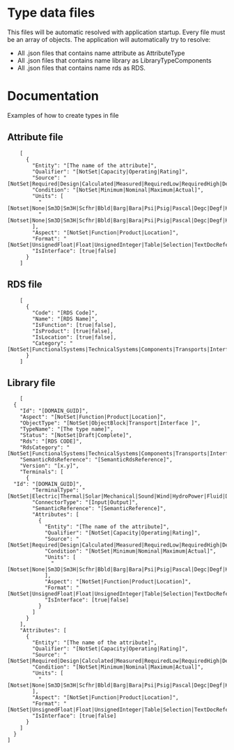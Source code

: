 # Type data files #
This files will be automatic resolved with application startup. Every file must be an array of objects. The application will automatically try to resolve:
- All .json files that contains name attribute as AttributeType
- All .json files that contains name library as LibraryTypeComponents
- All .json files that contains name rds as RDS.

# Documentation #
Examples of how to create types in file

## Attribute file
        [
          {
            "Entity": "[The name of the attribute]",
            "Qualifier": "[NotSet|Capacity|Operating|Rating]",
            "Source": "[NotSet|Required|Design|Calculated|Measured|RequiredLow|RequiredHigh|DesignLow|DesignHigh]",
            "Condition": "[NotSet|Minimum|Nominal|Maximum|Actual]",
            "Units": [
              "[Notset|None|Sm3D|Sm3H|Scfhr|Bbld|Barg|Bara|Psi|Psig|Pascal|Degc|Degf|Kelvin|Percent|Kgm3|Micron|Ppm|Ppb|Composite|Percent2X100|Percent3X50|Percent2X50|Specific|Fc|Fo|Fr|OneToN|NoDeadPockets|NotApplicable|MeterPerSecond|FeetPerSecond|LitersPerMSm3|PercentWeight|S|Ms|Min|Mm|Inch|Mm2|SqInch]",
              "[Notset|None|Sm3D|Sm3H|Scfhr|Bbld|Barg|Bara|Psi|Psig|Pascal|Degc|Degf|Kelvin|Percent|Kgm3|Micron|Ppm|Ppb|Composite|Percent2X100|Percent3X50|Percent2X50|Specific|Fc|Fo|Fr|OneToN|NoDeadPockets|NotApplicable|MeterPerSecond|FeetPerSecond|LitersPerMSm3|PercentWeight|S|Ms|Min|Mm|Inch|Mm2|SqInch]"
            ],
            "Aspect": "[NotSet|Function|Product|Location]",
            "Format": "[NotSet|UnsignedFloat|Float|UnsignedInteger|Table|Selection|TextDocReference|Boolean]",
            "IsInterface": [true|false]
          }
        ]
   
## RDS file
        [
          {
            "Code": "[RDS Code]",
            "Name": "[RDS Name]",
            "IsFunction": [true|false],
            "IsProduct": [true|false],
            "IsLocation": [true|false],
            "Category": "[NotSet|FunctionalSystems|TechnicalSystems|Components|Transports|Interfaces|Spaces|ConstructionEntities]"
          }
        ]
  
## Library file  
        [
      {
        "Id": "[DOMAIN_GUID]",
        "Aspect": "[NotSet|Function|Product|Location]",
        "ObjectType": "[NotSet|ObjectBlock|Transport|Interface ]",
        "TypeName": "[The type name]",
        "Status": "[NotSet|Draft|Complete]",
        "Rds": "[RDS CODE]",
        "RdsCategory": "[NotSet|FunctionalSystems|TechnicalSystems|Components|Transports|Interfaces|Spaces|ConstructionEntities]",
		"SemanticRdsReference": "[SemanticRdsReference]",
        "Version": "[x.y]",
        "Terminals": [
          {
	  "Id": "[DOMAIN_GUID]",
            "TerminalType": "[NotSet|Electric|Thermal|Solar|Mechanical|Sound|Wind|HydroPower|Fluid|DryGranulated|SolidPieces|Bracket|Bolts|Flanges|Sensor|Water|Oil|ChemicalFluids|MultiphaseFluids|WetGas|Vapour|Gas|Sand|Powder|Bricks|Boxes|Pieces]",
            "ConnectorType": "[Input|Output]",
			"SemanticReference": "[SemanticReference]",
			"Attributes": [
			  {
				"Entity": "[The name of the attribute]",
				"Qualifier": "[NotSet|Capacity|Operating|Rating]",
				"Source": "[NotSet|Required|Design|Calculated|Measured|RequiredLow|RequiredHigh|DesignLow|DesignHigh]",
				"Condition": "[NotSet|Minimum|Nominal|Maximum|Actual]",
				"Units": [
				  "[Notset|None|Sm3D|Sm3H|Scfhr|Bbld|Barg|Bara|Psi|Psig|Pascal|Degc|Degf|Kelvin|Percent|Kgm3|Micron|Ppm|Ppb|Composite|Percent2X100|Percent3X50|Percent2X50|Specific|Fc|Fo|Fr|OneToN|NoDeadPockets|NotApplicable|MeterPerSecond|FeetPerSecond|LitersPerMSm3|PercentWeight|S|Ms|Min|Mm|Inch|Mm2|SqInch]"
				],
				"Aspect": "[NotSet|Function|Product|Location]",
				"Format": "[NotSet|UnsignedFloat|Float|UnsignedInteger|Table|Selection|TextDocReference|Boolean]",
				"IsInterface": [true|false]
			  }
			]
          }
        ],
        "Attributes": [
          {
            "Entity": "[The name of the attribute]",
            "Qualifier": "[NotSet|Capacity|Operating|Rating]",
            "Source": "[NotSet|Required|Design|Calculated|Measured|RequiredLow|RequiredHigh|DesignLow|DesignHigh]",
            "Condition": "[NotSet|Minimum|Nominal|Maximum|Actual]",
            "Units": [
              "[Notset|None|Sm3D|Sm3H|Scfhr|Bbld|Barg|Bara|Psi|Psig|Pascal|Degc|Degf|Kelvin|Percent|Kgm3|Micron|Ppm|Ppb|Composite|Percent2X100|Percent3X50|Percent2X50|Specific|Fc|Fo|Fr|OneToN|NoDeadPockets|NotApplicable|MeterPerSecond|FeetPerSecond|LitersPerMSm3|PercentWeight|S|Ms|Min|Mm|Inch|Mm2|SqInch]"
            ],
            "Aspect": "[NotSet|Function|Product|Location]",
            "Format": "[NotSet|UnsignedFloat|Float|UnsignedInteger|Table|Selection|TextDocReference|Boolean]",
            "IsInterface": [true|false]
          }
        ]
      }
    ]
  
  
